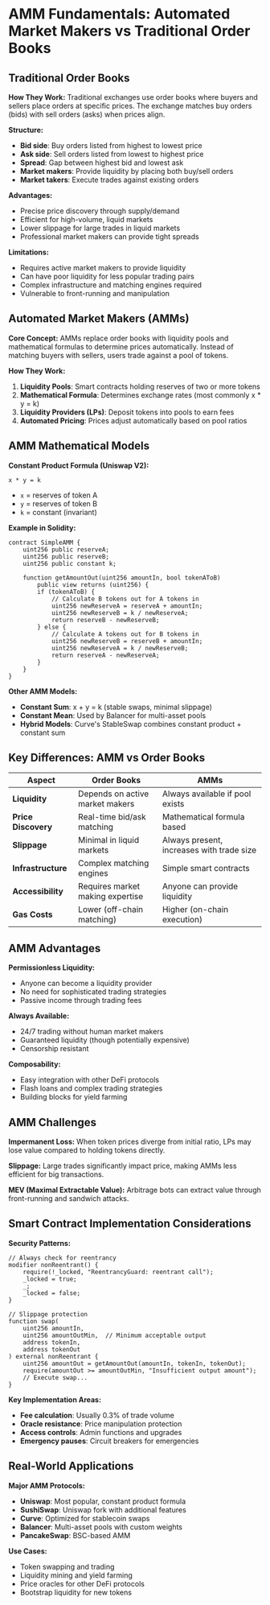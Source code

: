 # AMM Fundamentals: Automated Market Makers vs Traditional Order Books
## Traditional Order Books

**How They Work:**
Traditional exchanges use order books where buyers and sellers place orders at specific prices. The exchange matches buy orders (bids) with sell orders (asks) when prices align.

**Structure:**
- **Bid side**: Buy orders listed from highest to lowest price
- **Ask side**: Sell orders listed from lowest to highest price  
- **Spread**: Gap between highest bid and lowest ask
- **Market makers**: Provide liquidity by placing both buy/sell orders
- **Market takers**: Execute trades against existing orders

**Advantages:**
- Precise price discovery through supply/demand
- Efficient for high-volume, liquid markets
- Lower slippage for large trades in liquid markets
- Professional market makers can provide tight spreads

**Limitations:**
- Requires active market makers to provide liquidity
- Can have poor liquidity for less popular trading pairs
- Complex infrastructure and matching engines required
- Vulnerable to front-running and manipulation

## Automated Market Makers (AMMs)

**Core Concept:**
AMMs replace order books with liquidity pools and mathematical formulas to determine prices automatically. Instead of matching buyers with sellers, users trade against a pool of tokens.

**How They Work:**
1. **Liquidity Pools**: Smart contracts holding reserves of two or more tokens
2. **Mathematical Formula**: Determines exchange rates (most commonly x * y = k)
3. **Liquidity Providers (LPs)**: Deposit tokens into pools to earn fees
4. **Automated Pricing**: Prices adjust automatically based on pool ratios

## AMM Mathematical Models

**Constant Product Formula (Uniswap V2):**
```
x * y = k
```
- `x` = reserves of token A
- `y` = reserves of token B  
- `k` = constant (invariant)

**Example in Solidity:**
```solidity
contract SimpleAMM {
    uint256 public reserveA;
    uint256 public reserveB;
    uint256 public constant k;
    
    function getAmountOut(uint256 amountIn, bool tokenAToB) 
        public view returns (uint256) {
        if (tokenAToB) {
            // Calculate B tokens out for A tokens in
            uint256 newReserveA = reserveA + amountIn;
            uint256 newReserveB = k / newReserveA;
            return reserveB - newReserveB;
        } else {
            // Calculate A tokens out for B tokens in
            uint256 newReserveB = reserveB + amountIn;
            uint256 newReserveA = k / newReserveB;
            return reserveA - newReserveA;
        }
    }
}
```

**Other AMM Models:**
- **Constant Sum**: x + y = k (stable swaps, minimal slippage)
- **Constant Mean**: Used by Balancer for multi-asset pools
- **Hybrid Models**: Curve's StableSwap combines constant product + constant sum

## Key Differences: AMM vs Order Books

| Aspect | Order Books | AMMs |
|--------|------------|------|
| **Liquidity** | Depends on active market makers | Always available if pool exists |
| **Price Discovery** | Real-time bid/ask matching | Mathematical formula based |
| **Slippage** | Minimal in liquid markets | Always present, increases with trade size |
| **Infrastructure** | Complex matching engines | Simple smart contracts |
| **Accessibility** | Requires market making expertise | Anyone can provide liquidity |
| **Gas Costs** | Lower (off-chain matching) | Higher (on-chain execution) |

## AMM Advantages

**Permissionless Liquidity:**
- Anyone can become a liquidity provider
- No need for sophisticated trading strategies
- Passive income through trading fees

**Always Available:**
- 24/7 trading without human market makers
- Guaranteed liquidity (though potentially expensive)
- Censorship resistant

**Composability:**
- Easy integration with other DeFi protocols
- Flash loans and complex trading strategies
- Building blocks for yield farming

## AMM Challenges

**Impermanent Loss:**
When token prices diverge from initial ratio, LPs may lose value compared to holding tokens directly.

**Slippage:**
Large trades significantly impact price, making AMMs less efficient for big transactions.

**MEV (Maximal Extractable Value):**
Arbitrage bots can extract value through front-running and sandwich attacks.

## Smart Contract Implementation Considerations

**Security Patterns:**
```solidity
// Always check for reentrancy
modifier nonReentrant() {
    require(!_locked, "ReentrancyGuard: reentrant call");
    _locked = true;
    _;
    _locked = false;
}

// Slippage protection
function swap(
    uint256 amountIn,
    uint256 amountOutMin,  // Minimum acceptable output
    address tokenIn,
    address tokenOut
) external nonReentrant {
    uint256 amountOut = getAmountOut(amountIn, tokenIn, tokenOut);
    require(amountOut >= amountOutMin, "Insufficient output amount");
    // Execute swap...
}
```

**Key Implementation Areas:**
- **Fee calculation**: Usually 0.3% of trade volume
- **Oracle resistance**: Price manipulation protection
- **Access controls**: Admin functions and upgrades
- **Emergency pauses**: Circuit breakers for emergencies

## Real-World Applications

**Major AMM Protocols:**
- **Uniswap**: Most popular, constant product formula
- **SushiSwap**: Uniswap fork with additional features
- **Curve**: Optimized for stablecoin swaps
- **Balancer**: Multi-asset pools with custom weights
- **PancakeSwap**: BSC-based AMM

**Use Cases:**
- Token swapping and trading
- Liquidity mining and yield farming  
- Price oracles for other DeFi protocols
- Bootstrap liquidity for new tokens